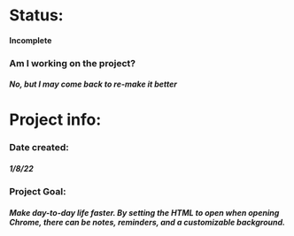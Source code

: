 # Status:
#### Incomplete
### Am I working on the project?
##### No, but I may come back to re-make it better
# Project info:
### Date created:
##### 1/8/22
### Project Goal:
##### Make day-to-day life faster. By setting the HTML to open when opening Chrome, there can be notes, reminders, and a customizable background.